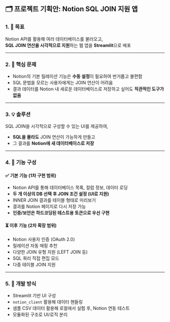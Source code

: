 ## 🗂️ 프로젝트 기획안: Notion SQL JOIN 지원 앱

### 1. 🎯 **목표**
Notion API를 활용해 여러 데이터베이스를 불러오고,  
**SQL JOIN 연산을 시각적으로 지원**하는 웹 앱을 **Streamlit**으로 배포

---

### 2. 📌 **핵심 문제**
- Notion의 기본 릴레이션 기능은 **수동 설정**이 필요하여 번거롭고 불편함
- SQL 문법을 모르는 사용자에게는 JOIN 연산이 어려움
- 결과 데이터를 Notion 내 새로운 데이터베이스로 저장하고 싶어도 **직관적인 도구가 없음**

---

### 3. 💡 **솔루션**
SQL JOIN을 시각적으로 구성할 수 있는 UI를 제공하여,
- **SQL을 몰라도** JOIN 연산이 가능하게 만들고
- 그 결과를 **Notion에 새 데이터베이스로 저장**

---

### 4. 🔧 **기능 구성**

#### ✅ 기본 기능 (1차 구현 범위)
- Notion API를 통해 데이터베이스 목록, 컬럼 정보, 데이터 로딩
- **두 개 이상의 DB 선택 후 JOIN 조건 설정 (UI로 지원)**
- INNER JOIN 결과를 테이블 형태로 미리보기
- 결과를 Notion 페이지로 다시 저장 가능
- **인증/보안은 하드코딩된 테스트용 토큰으로 우선 구현**

#### ⏳ 이후 기능 (2차 확장 범위)
- Notion 사용자 인증 (OAuth 2.0)
- 릴레이션 자동 매핑 추천
- 다양한 JOIN 유형 지원 (LEFT JOIN 등)
- SQL 쿼리 직접 편집 모드
- 다중 테이블 JOIN 지원

---

### 5. 🧪 **개발 방식**
- Streamlit 기반 UI 구성
- `notion_client` 활용해 데이터 핸들링
- 샘플 CSV 데이터 활용해 로컬에서 실험 후, Notion 연동 테스트
- 모듈화된 구조로 UI/로직 분리